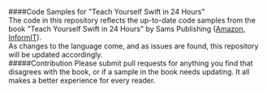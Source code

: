 ####Code Samples for "Teach Yourself Swift in 24 Hours"  
The code in this repository reflects the up-to-date code samples from the book "Teach Yourself Swift in 24 Hours" by Sams Publishing ([Amazon](http://www.amazon.com/gp/product/067233724X/ref=as_li_tl?ie=UTF8&camp=1789&creative=9325&creativeASIN=067233724X&linkCode=as2&tag=sifisoll-20&linkId=HWVLBL6WZJ55OXTW), [InformIT](http://click.linksynergy.com/link?id=k2q8qiHCM08&offerid=163217.2230969&type=2&murl=http%3A%2F%2Fwww.informit.com%2Ftitle%2F9780672337246)).  
As changes to the language come, and as issues are found, this repository will be updated accordingly.  
#####Contribution
Please submit pull requests for anything you find that disagrees with the book, or if a sample in the book needs updating. It all makes a better experience for every reader.
